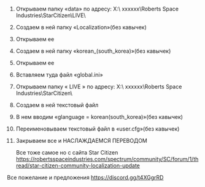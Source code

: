 
1. Открываем папку «data» по адресу: Х:\ хххххх\Roberts Space Industries\StarCitizen\LIVE\
2. Создаем в ней папку «Localization»(без кавычек)
3. Открываем ее
4. Создаем в ней папку «korean_(south_korea)»(без кавычек)
5. Открываем ее
6. Вставляем туда файл «global.ini»
7. Открываем папку « LIVE » по адресу: Х:\ хххххх\Roberts Space Industries\StarCitizen\
8. Создаем в ней текстовый файл
9. В нем вводим «glanguage = korean(south_korea)»(без кавычек)
10. Переименовываем текстовый файл в «user.cfg»(без кавычек)
11. Закрываем все и НАСЛАЖДАЕМСЯ ПЕРЕВОДОМ

    Все тоже самое но с сайта Star Citizen
    https://robertsspaceindustries.com/spectrum/community/SC/forum/1/thread/star-citizen-community-localization-update

 Все пожелание и предложения  https://discord.gg/t4XGgrRD
